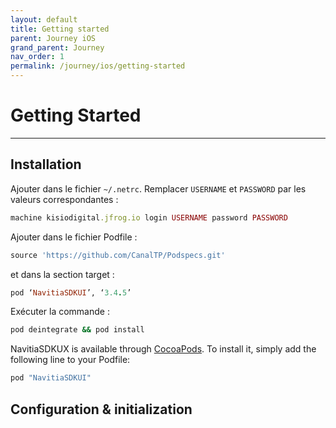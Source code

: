 ```yaml
---
layout: default
title: Getting started
parent: Journey iOS
grand_parent: Journey
nav_order: 1
permalink: /journey/ios/getting-started
---
```


# Getting Started

---

## Installation

Ajouter dans le fichier `~/.netrc`. Remplacer `USERNAME` et `PASSWORD` par les valeurs correspondantes :
```ruby
machine kisiodigital.jfrog.io login USERNAME password PASSWORD
```
 
Ajouter dans le fichier Podfile :
```ruby
source 'https://github.com/CanalTP/Podspecs.git'
```
 
et dans la section target :
```ruby
pod ‘NavitiaSDKUI’, ‘3.4.5’
```
 
Exécuter la commande :
```ruby
pod deintegrate && pod install
```


NavitiaSDKUX is available through [CocoaPods](http://cocoapods.org). To install
it, simply add the following line to your Podfile:

```ruby
pod "NavitiaSDKUI"
```

## Configuration & initialization